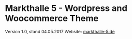 # Markthalle 5 - Wordpress and Woocommerce Theme

Version 1.0, stand 04.05.2017
Website: [markthalle-5.de](http://markthalle-5.de)
